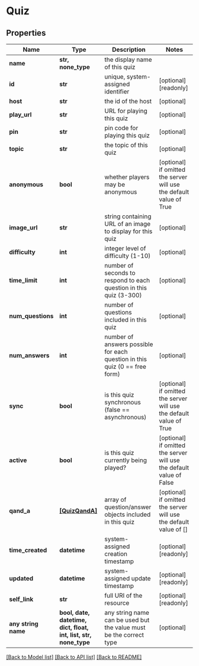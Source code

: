 # Quiz


## Properties
Name | Type | Description | Notes
------------ | ------------- | ------------- | -------------
**name** | **str, none_type** | the display name of this quiz | 
**id** | **str** | unique, system-assigned identifier | [optional] [readonly] 
**host** | **str** | the id of the host | [optional] 
**play_url** | **str** | URL for playing this quiz | [optional] 
**pin** | **str** | pin code for playing this quiz | [optional] 
**topic** | **str** | the topic of this quiz | [optional] 
**anonymous** | **bool** | whether players may be anonymous | [optional]  if omitted the server will use the default value of True
**image_url** | **str** | string containing URL of an image to display for this quiz | [optional] 
**difficulty** | **int** | integer level of difficulty (1-10) | [optional] 
**time_limit** | **int** | number of seconds to respond to each question in this quiz (3-300) | [optional] 
**num_questions** | **int** | number of questions included in this quiz | [optional] 
**num_answers** | **int** | number of answers possible for each question in this quiz (0 &#x3D;&#x3D; free form) | [optional] 
**sync** | **bool** | is this quiz synchronous (false &#x3D;&#x3D; asynchronous) | [optional]  if omitted the server will use the default value of True
**active** | **bool** | is this quiz currently being played? | [optional]  if omitted the server will use the default value of False
**qand_a** | [**[QuizQandA]**](QuizQandA.md) | array of question/answer objects included in this quiz | [optional]  if omitted the server will use the default value of []
**time_created** | **datetime** | system-assigned creation timestamp | [optional] [readonly] 
**updated** | **datetime** | system-assigned update timestamp | [optional] [readonly] 
**self_link** | **str** | full URI of the resource | [optional] [readonly] 
**any string name** | **bool, date, datetime, dict, float, int, list, str, none_type** | any string name can be used but the value must be the correct type | [optional]

[[Back to Model list]](../README.md#documentation-for-models) [[Back to API list]](../README.md#documentation-for-api-endpoints) [[Back to README]](../README.md)


